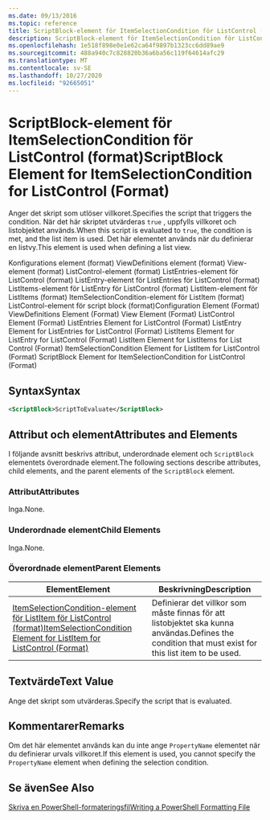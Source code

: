 ```yaml
---
ms.date: 09/13/2016
ms.topic: reference
title: ScriptBlock-element för ItemSelectionCondition för ListControl (format)
description: ScriptBlock-element för ItemSelectionCondition för ListControl (format)
ms.openlocfilehash: 1e518f898e0e1e62ca64f9897b1323cc6dd89ae9
ms.sourcegitcommit: 488a940c7c828820b36a6ba56c119f64614afc29
ms.translationtype: MT
ms.contentlocale: sv-SE
ms.lasthandoff: 10/27/2020
ms.locfileid: "92665051"
---
```

# <a name="scriptblock-element-for-itemselectioncondition-for-listcontrol-format"></a><span data-ttu-id="54750-103">ScriptBlock-element för ItemSelectionCondition för ListControl (format)</span><span class="sxs-lookup"><span data-stu-id="54750-103">ScriptBlock Element for ItemSelectionCondition for ListControl (Format)</span></span>

<span data-ttu-id="54750-104">Anger det skript som utlöser villkoret.</span><span class="sxs-lookup"><span data-stu-id="54750-104">Specifies the script that triggers the condition.</span></span> <span data-ttu-id="54750-105">När det här skriptet utvärderas `true` , uppfylls villkoret och listobjektet används.</span><span class="sxs-lookup"><span data-stu-id="54750-105">When this script is evaluated to `true`, the condition is met, and the list item is used.</span></span> <span data-ttu-id="54750-106">Det här elementet används när du definierar en listvy.</span><span class="sxs-lookup"><span data-stu-id="54750-106">This element is used when defining a list view.</span></span>

<span data-ttu-id="54750-107">Konfigurations element (format) ViewDefinitions element (format) View-element (format) ListControl-element (format) ListEntries-element för ListControl (format) ListEntry-element för ListEntries för ListControl (format) ListItems-element för ListEntry för ListControl (format) ListItem-element för ListItems (format) ItemSelectionCondition-element för ListItem (format) ListControl-element för script block (format)</span><span class="sxs-lookup"><span data-stu-id="54750-107">Configuration Element (Format) ViewDefinitions Element (Format) View Element (Format) ListControl Element (Format) ListEntries Element for ListControl (Format) ListEntry Element for ListEntries for ListControl (Format) ListItems Element for ListEntry for ListControl (Format) ListItem Element for ListItems for List Control (Format) ItemSelectionCondition Element for ListItem for ListControl (Format) ScriptBlock Element for ItemSelectionCondition for ListControl  (Format)</span></span>

## <a name="syntax"></a><span data-ttu-id="54750-108">Syntax</span><span class="sxs-lookup"><span data-stu-id="54750-108">Syntax</span></span>

```xml
<ScriptBlock>ScriptToEvaluate</ScriptBlock>
```

## <a name="attributes-and-elements"></a><span data-ttu-id="54750-109">Attribut och element</span><span class="sxs-lookup"><span data-stu-id="54750-109">Attributes and Elements</span></span>

<span data-ttu-id="54750-110">I följande avsnitt beskrivs attribut, underordnade element och `ScriptBlock` elementets överordnade element.</span><span class="sxs-lookup"><span data-stu-id="54750-110">The following sections describe attributes, child elements, and the parent elements of the `ScriptBlock` element.</span></span>

### <a name="attributes"></a><span data-ttu-id="54750-111">Attribut</span><span class="sxs-lookup"><span data-stu-id="54750-111">Attributes</span></span>

<span data-ttu-id="54750-112">Inga.</span><span class="sxs-lookup"><span data-stu-id="54750-112">None.</span></span>

### <a name="child-elements"></a><span data-ttu-id="54750-113">Underordnade element</span><span class="sxs-lookup"><span data-stu-id="54750-113">Child Elements</span></span>

<span data-ttu-id="54750-114">Inga.</span><span class="sxs-lookup"><span data-stu-id="54750-114">None.</span></span>

### <a name="parent-elements"></a><span data-ttu-id="54750-115">Överordnade element</span><span class="sxs-lookup"><span data-stu-id="54750-115">Parent Elements</span></span>

|<span data-ttu-id="54750-116">Element</span><span class="sxs-lookup"><span data-stu-id="54750-116">Element</span></span>|<span data-ttu-id="54750-117">Beskrivning</span><span class="sxs-lookup"><span data-stu-id="54750-117">Description</span></span>|
|-------------|-----------------|
|[<span data-ttu-id="54750-118">ItemSelectionCondition-element för ListItem för ListControl (format)</span><span class="sxs-lookup"><span data-stu-id="54750-118">ItemSelectionCondition Element for ListItem for ListControl (Format)</span></span>](./itemselectioncondition-element-for-listitem-for-listcontrol-format.md)|<span data-ttu-id="54750-119">Definierar det villkor som måste finnas för att listobjektet ska kunna användas.</span><span class="sxs-lookup"><span data-stu-id="54750-119">Defines the condition that must exist for this list item to be used.</span></span>|

## <a name="text-value"></a><span data-ttu-id="54750-120">Textvärde</span><span class="sxs-lookup"><span data-stu-id="54750-120">Text Value</span></span>

<span data-ttu-id="54750-121">Ange det skript som utvärderas.</span><span class="sxs-lookup"><span data-stu-id="54750-121">Specify the script that is evaluated.</span></span>

## <a name="remarks"></a><span data-ttu-id="54750-122">Kommentarer</span><span class="sxs-lookup"><span data-stu-id="54750-122">Remarks</span></span>

<span data-ttu-id="54750-123">Om det här elementet används kan du inte ange `PropertyName` elementet när du definierar urvals villkoret.</span><span class="sxs-lookup"><span data-stu-id="54750-123">If this element is used, you cannot specify the `PropertyName` element when defining the selection condition.</span></span>

## <a name="see-also"></a><span data-ttu-id="54750-124">Se även</span><span class="sxs-lookup"><span data-stu-id="54750-124">See Also</span></span>

[<span data-ttu-id="54750-125">Skriva en PowerShell-formateringsfil</span><span class="sxs-lookup"><span data-stu-id="54750-125">Writing a PowerShell Formatting File</span></span>](./writing-a-powershell-formatting-file.md)
